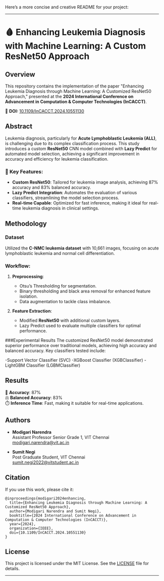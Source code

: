 Here’s a more concise and creative README for your project:

---

# 🩸 Enhancing Leukemia Diagnosis with Machine Learning: A Custom ResNet50 Approach

## Overview

This repository contains the implementation of the paper "Enhancing Leukemia Diagnosis through Machine Learning: A Customized ResNet50 Approach," presented at the **2024 International Conference on Advancement in Computation & Computer Technologies (InCACCT)**.

🔗 **DOI:** [10.1109/InCACCT.2024.10551130](https://ieeexplore.ieee.org/document/10551130)

## Abstract

Leukemia diagnosis, particularly for **Acute Lymphoblastic Leukemia (ALL)**, is challenging due to its complex classification process. This study introduces a custom **ResNet50** CNN model combined with **Lazy Predict** for automated model selection, achieving a significant improvement in accuracy and efficiency for leukemia classification.

### 🧠 Key Features:
- **Custom ResNet50**: Tailored for leukemia image analysis, achieving 87% accuracy and 83% balanced accuracy.
- **Lazy Predict Integration**: Automates the evaluation of various classifiers, streamlining the model selection process.
- **Real-time Capable**: Optimized for fast inference, making it ideal for real-time leukemia diagnosis in clinical settings.

## Methodology

### Dataset
Utilized the **C-NMC leukemia dataset** with 10,661 images, focusing on acute lymphoblastic leukemia and normal cell differentiation.

### Workflow:
1. **Preprocessing**: 
   - Otsu’s Thresholding for segmentation.
   - Binary thresholding and black area removal for enhanced feature isolation.
   - Data augmentation to tackle class imbalance.
  
2. **Feature Extraction**:
   - Modified **ResNet50** with additional custom layers.
   - Lazy Predict used to evaluate multiple classifiers for optimal performance.

###Experimental Results
The customized ResNet50 model demonstrated superior performance over traditional models, achieving high accuracy and balanced accuracy. Key classifiers tested include:

-Support Vector Classifier (SVC)
-XGBoost Classifier (XGBClassifier)
-LightGBM Classifier (LGBMClassifier)

## Results

🚀 **Accuracy**: 87%  
⚖️ **Balanced Accuracy**: 83%  
⏱️ **Inference Time**: Fast, making it suitable for real-time applications.

## Authors

- **Modigari Narendra**  
  Assistant Professor Senior Grade 1, VIT Chennai  
  [modigari.narendra@vit.ac.in](mailto:modigari.narendra@vit.ac.in)

- **Sumit Negi**  
  Post Graduate Student, VIT Chennai  
  [sumit.negi2022@vitstudent.ac.in](mailto:sumit.negi2022@vitstudent.ac.in)

## Citation

If you use this work, please cite it:

```plaintext
@inproceedings{modigari2024enhancing,
  title={Enhancing Leukemia Diagnosis through Machine Learning: A Customized ResNet50 Approach},
  author={Modigari Narendra and Sumit Negi},
  booktitle={2024 International Conference on Advancement in Computation & Computer Technologies (InCACCT)},
  year={2024},
  organization={IEEE},
  doi={10.1109/InCACCT.2024.10551130}
}
```

## License

This project is licensed under the MIT License. See the [LICENSE](LICENSE) file for details.

---
